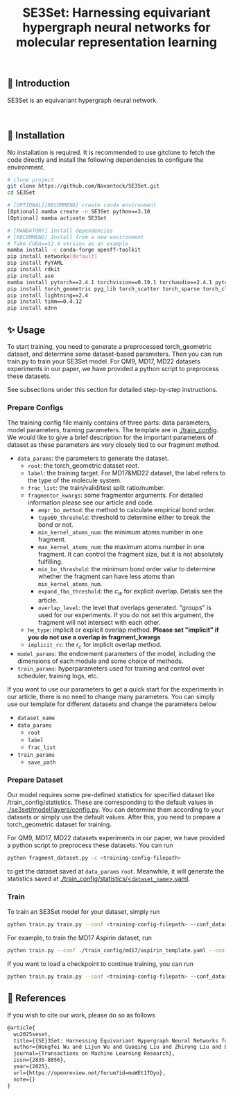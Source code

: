 <div align="center">

# SE3Set: Harnessing equivariant hypergraph neural networks for molecular representation learning

</div>

<br>

## 📌  Introduction

SE3Set is an equivariant hypergraph neural network.

<br>


## 🚀  Installation
No installation is required. It is recommended to use gitclone to fetch the code directly and install the following dependencies to configure the environment.

```bash
# clone project
git clone https://github.com/Navantock/SE3Set.git
cd SE3Set

# [OPTIONAL][RECOMMEND] create conda environment
[Optional] mamba create -n SE3Set python==3.10
[Optional] mamba activate SE3Set

# [MANDATORY] Install dependencies
# [RECOMMEND] Install from a new environment
# Take CUDA==12.4 version as an example
mamba install -c conda-forge openff-toolkit 
pip install networkx[default]
pip install PyYAML
pip install rdkit
pip install ase
mamba install pytorch==2.4.1 torchvision==0.19.1 torchaudio==2.4.1 pytorch-cuda=12.4 -c pytorch -c nvidia
pip install torch_geometric pyg_lib torch_scatter torch_sparse torch_cluster torch_spline_conv -f https://data.pyg.org/whl/torch-2.4.1+cu124.html
pip install lightning==2.4
pip install timm==0.4.12
pip install e3nn
```

## ✨   Usage 

To start training, you need to generate a preprocessed torch_geometric dataset, and determine some dataset-based parameters. Then you can run train.py to train your SE3Set model. For QM9, MD17, MD22 datasets experiments in our paper, we have provided a python script to preprocess these datasets. 

See subsections under this section for detailed step-by-step instructions.

### Prepare Configs

The training config file mainly contains of three parts: data parameters, model parameters, training parameters.  The template are in <u>./train_config</u>. We would like to give a brief description for the important parameters of dataset as these parameters are very closely tied to our fragment method.

- `data_params`: the parameters to generate the dataset. 
  - `root`: the torch_geometric dataset root.
  - `label`: the training target. For MD17&MD22 dataset, the label refers to the type of the molecule system.
  - `frac_list`: the train/valid/test split ratio/number.
  - `fragmentor_kwargs`: some fragmentor arguments.  For detailed information please see our article and code.
    - `empr_bo_method`: the method to calculate empirical bond order.
    - `topoBO_threshold`: threshold to determine either to break the bond or not. 
    - `min_kernel_atoms_num`: the minimum atoms number in one fragment.
    - `max_kernel_atoms_num`: the maximum atoms number in one fragment. It can control the fragment size, but it is not absolutely fulfilling.
    - `min_bo_threshold`: the minimum bond order valur to determine whether the fragment can have less atoms than `min_kernel_atoms_num`.
    - `expand_fbo_threshold`: the $c_w$ for explicit overlap. Details see the article.
    - `overlap_level`: the level that overlaps generated. "groups" is used for our experiments. If you do not set this argument, the fragment will not intersect with each other.
  - `he_type`: implicit or explicit overlap method. **Please set "implicit" if you do not use a overlap in fragment_kwargs**
  - `implicit_rc`: the $r_c$ for implicit overlap method.
- `model_params`: the endowment parameters of the model, including the dimensions of each module and some choice of methods.
- `train_params`: hyperparameters used for training and control over scheduler, training logs, etc.

If you want to use our parameters to get a quick start for the experiments in our article, there is no need to change many parameters. You can simply use our template for different datasets and change the parameters below

- `dataset_name`
- `data_params`
  - `root`
  - `label`
  - `frac_list`
- `train_params`
  - `save_path`

### Prepare Dataset

Our model requires some pre-defined statistics for specified dataset like /train_config/statistics. These are corresponding to the default values in <u>./se3set/model/layers/config.py</u>. You can determine them according to your datasets or simply use the default values. After this, you need to prepare a torch_geometric dataset for training.

For QM9, MD17, MD22 datasets experiments in our paper, we have provided a python script to preprocess these datasets. You can run 

```bash
python fragment_dataset.py -c <training-config-filepath>
```

to get the dataset saved at `data_params` `root`. Meanwhile, it will generate the statistics saved at <u>./train_config/statistics/<`dataset_name`>.yaml</u>.

### Train

To train an SE3Set model for your dataset, simply run

```bash
python train.py train.py --conf <training-config-filepath> --conf_dataset <statistics-filepath> 
```

For example, to train the MD17 Aspirin dataset, run

```bash
python train.py --conf ./train_config/md17/aspirin_template.yaml --conf_dataset ./train_config/statistics/MD17_Aspirin.yaml
```

If you want to load a checkpoint to continue training, you can run

```bash
python train.py train.py --conf <training-config-filepath> --conf_dataset <statistics-filepath> --load_ckpt_path <load-checkpoin-path> --suffix_continue_path <training-object-suffix-name>
```

## 📖   References

If you wish to cite our work, please do so as follows

```tex
@article{
  wu2025seset,
  title={{SE}3Set: Harnessing Equivariant Hypergraph Neural Networks for Molecular Representation Learning},
  author={Hongfei Wu and Lijun Wu and Guoqing Liu and Zhirong Liu and Bin Shao and Zun Wang},
  journal={Transactions on Machine Learning Research},
  issn={2835-8856},
  year={2025},
  url={https://openreview.net/forum?id=muWEt1TOyo},
  note={}
}
```

